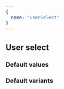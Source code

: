 ```yaml
---
{
  name: "userSelect"
}
---
```


## User select

### Default values
<!-- defaults.values.start -->
<!-- defaults.values.end -->


### Default variants
<!-- defaults.variants.start -->
<!-- defaults.variants.end -->
